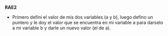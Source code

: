 **RAE2**

* Primero defini el valor de mis dos variables (a y b), luego defino un puntero y le doy el valor que se encuentra en mi variable a para darselo a mi variable b y darle un nuevo valor (el de a).